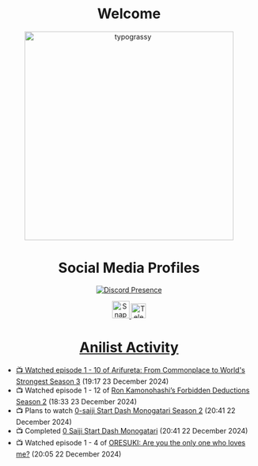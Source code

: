<div align="center">

# Welcome
<a href="https://github.com/kawarimidoll/typograssy">
    <img alt="typograssy" src="https://typograssy.deno.dev/api?text=%E3%82%88%E3%81%86%E3%81%93%E3%81%9D%E3%81%BF%E3%81%AA%E3%81%95%E3%82%93%20-%20Sheby--&&l0=none&l1=82d9d0&l2=027353&l3=038c4c&l4=01402e&bg=none&frame=none&speed=100&comment=" width="421.99">
</a>

</div>

<div align="center">

# Social Media Profiles

[![Discord Presence](https://lanyard.cnrad.dev/api/612532963938271232)](https://discord.com/users/612532963938271232)


<a href="https://www.snapchat.com/add/a.sheby" title="Snapchat Profile">
    <img src="https://www.freepnglogos.com/uploads/snapchat-logo-png-0.png" width="35" alt="Snapchat Logo" />


<a href="https://t.me/ASheby" title="Telegram Profile">
    <img src="https://www.freepnglogos.com/uploads/telegram-logo-png-0.png" width="30" alt="Telegram Logo" />


</div>

<div align="center">

# Anilist Activity

</div>

<!-- ANILIST_ACTIVITY:start -->

-   📺 Watched episode 1 - 10 of [Arifureta: From Commonplace to World's Strongest Season 3](https://anilist.co/anime/154473) (19:17 23 December 2024)
-   📺 Watched episode 1 - 12 of [Ron Kamonohashi’s Forbidden Deductions Season 2](https://anilist.co/anime/172355) (18:33 23 December 2024)
-   📺 Plans to watch [0-saiji Start Dash Monogatari Season 2](https://anilist.co/anime/185462) (20:41 22 December 2024)
-   📺 Completed [0 Saiji Start Dash Monogatari](https://anilist.co/anime/177879) (20:41 22 December 2024)
-   📺 Watched episode 1 - 4 of [ORESUKI: Are you the only one who loves me?](https://anilist.co/anime/104464) (20:05 22 December 2024)

<!-- ANILIST_ACTIVITY:end -->

